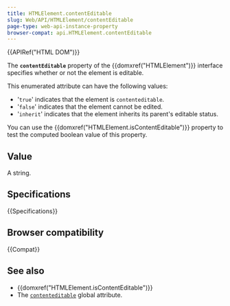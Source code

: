 ```yaml
---
title: HTMLElement.contentEditable
slug: Web/API/HTMLElement/contentEditable
page-type: web-api-instance-property
browser-compat: api.HTMLElement.contentEditable
---
```


{{APIRef("HTML DOM")}}

The **`contentEditable`** property of
the {{domxref("HTMLElement")}} interface specifies whether or not the element is
editable.

This enumerated attribute can have the following values:

- '`true`' indicates that the element is `contenteditable`.
- '`false`' indicates that the element cannot be edited.
- '`inherit`' indicates that the element inherits its parent's editable
  status.

You can use the {{domxref("HTMLElement.isContentEditable")}} property to test the
computed boolean value of this property.

## Value

A string.

## Specifications

{{Specifications}}

## Browser compatibility

{{Compat}}

## See also

- {{domxref("HTMLElement.isContentEditable")}}
- The [`contenteditable`](/en-US/docs/Web/HTML/Global_attributes#contenteditable) global attribute.
